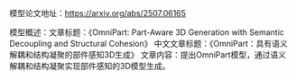 模型论文地址：https://arxiv.org/abs/2507.06165

模型概述：文章标题：《OmniPart: Part-Aware 3D Generation with Semantic Decoupling and Structural Cohesion》
中文文章标题：《OmniPart：具有语义解耦和结构凝聚的部件感知3D生成》
文章内容：提出OmniPart模型，通过语义解耦和结构凝聚实现部件感知的3D模型生成。
